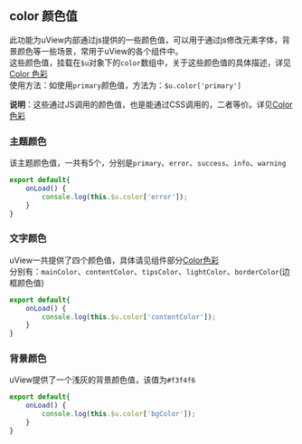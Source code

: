 ## color 颜色值

<demo-model url="/pages/componentsC/color/index"></demo-model>


此功能为uView内部通过js提供的一些颜色值，可以用于通过js修改元素字体，背景颜色等一些场景，常用于uView的各个组件中。  
这些颜色值，挂载在`$u`对象下的`color`数组中，关于这些颜色值的具体描述，详见[Color 色彩](/components/color.html)  
使用方法：如使用`primary`颜色值，方法为：`$u.color['primary']`

**说明**：这些通过JS调用的颜色值，也是能通过CSS调用的，二者等价。详见[Color 色彩](/components/color.html)  

### 主题颜色

该主题颜色值，一共有5个，分别是`primary`、`error`、`success`、`info`、`warning`

```js
export default{
	onLoad() {
		console.log(this.$u.color['error']);
	}
}
```


### 文字颜色

uView一共提供了四个颜色值，具体请见组件部分[Color色彩](/components/color.html)  
分别有：`mainColor`、`contentColor`、`tipsColor`、`lightColor`、`borderColor`(边框颜色值)

```js
export default{
	onLoad() {
		console.log(this.$u.color['contentColor']);
	}
}
```


### 背景颜色

uView提供了一个浅灰的背景颜色值，该值为`#f3f4f6`

```js
export default{
	onLoad() {
		console.log(this.$u.color['bgColor']);
	}
}
```

